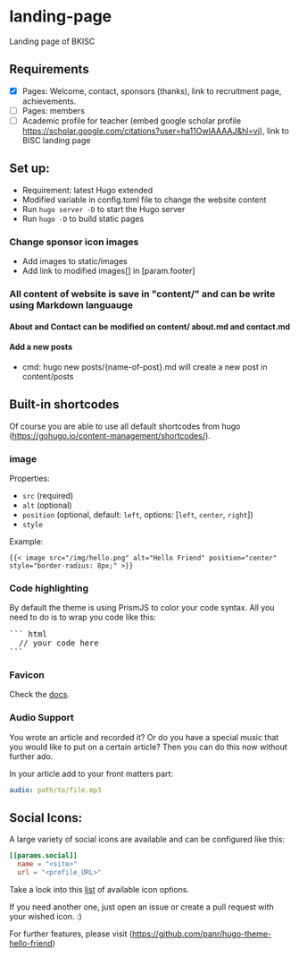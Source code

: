 
# landing-page
Landing page of BKISC

## Requirements
- [x] Pages: Welcome, contact, sponsors (thanks), link to recruitment page, achievements.
- [ ] Pages:  members
- [ ] Academic profile for teacher (embed google scholar profile https://scholar.google.com/citations?user=ha11OwIAAAAJ&hl=vi), link to BISC landing page
## Set up:
- Requirement: latest Hugo extended
- Modified variable in config.toml file to change the website content
- Run ````hugo server -D```` to start the Hugo server
- Run ````hugo -D```` to build static pages

### Change sponsor icon images
- Add images to static/images
- Add link to modified images[] in [param.footer]

### All content of website is save in "content/" and can be write using Markdown languauge

#### About and Contact can be modified on content/ about.md and contact.md
#### Add a new posts
- cmd: hugo new posts/{name-of-post}.md will create a new post in content/posts

## Built-in shortcodes

Of course you are able to use all default shortcodes from hugo (https://gohugo.io/content-management/shortcodes/).

### image

Properties:

  - `src` (required)
  - `alt` (optional)
  - `position` (optional, default: `left`, options: [`left`, `center`, `right`])
  - `style`

Example:

``` golang
{{< image src="/img/hello.png" alt="Hello Friend" position="center" style="border-radius: 8px;" >}}
```

### Code highlighting

By default the theme is using PrismJS to color your code syntax. All you need to do is to wrap you code like this:

<pre>
``` html
  // your code here
```
</pre>

### Favicon

Check the [docs](docs/favicons.md).

### Audio Support

You wrote an article and recorded it? Or do you have a special music that you would like to put on a certain article? Then you can do this now without further ado.

In your article add to your front matters part:

```yaml
audio: path/to/file.mp3
```

## Social Icons:

A large variety of social icons are available and can be configured like this:

```toml
[[params.social]]
  name = "<site>"
  url = "<profile_URL>"
```

Take a look into this [list](docs/svgs.md) of available icon options. 

If you need another one, just open an issue or create a pull request with your wished icon. :)

For further features, please visit (https://github.com/panr/hugo-theme-hello-friend)
